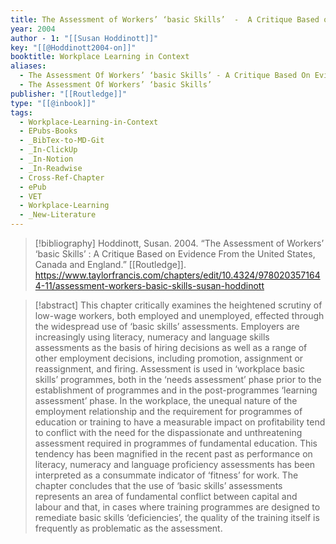 ```yaml
---
title: The Assessment of Workers’ ‘basic Skills’  -  A Critique Based on Evidence From the United States, Canada and England
year: 2004
author - 1: "[[Susan Hoddinott]]"
key: "[[@Hoddinott2004-on]]"
booktitle: Workplace Learning in Context
aliases:
  - The Assessment Of Workers’ ‘basic Skills’ - A Critique Based On Evidence From The United States, Canada And England
  - The Assessment Of Workers’ ‘basic Skills’
publisher: "[[Routledge]]"
type: "[[@inbook]]"
tags:
  - Workplace-Learning-in-Context
  - EPubs-Books
  - _BibTex-to-MD-Git
  - _In-ClickUp
  - _In-Notion
  - _In-Readwise
  - Cross-Ref-Chapter
  - ePub
  - VET
  - Workplace-Learning
  - _New-Literature
---
```


> [!bibliography]
> Hoddinott, Susan. 2004. “The Assessment of Workers’ ‘basic Skills’ : A Critique Based on Evidence From the United States, Canada and England.” [[Routledge]]. https://www.taylorfrancis.com/chapters/edit/10.4324/9780203571644-11/assessment-workers-basic-skills-susan-hoddinott

> [!abstract]
> This chapter critically examines the heightened scrutiny of low-wage workers, both employed and unemployed, effected through the widespread use of ‘basic skills’ assessments. Employers are increasingly using literacy, numeracy and language skills assessments as the basis of hiring decisions as well as a range of other employment decisions, including promotion, assignment or reassignment, and firing. Assessment is used in ‘workplace basic skills’ programmes, both in the ‘needs assessment’ phase prior to the establishment of programmes and in the post-programmes ‘learning assessment’ phase. In the workplace, the unequal nature of the employment relationship and the requirement for programmes of education or training to have a measurable impact on profitability tend to conflict with the need for the dispassionate and unthreatening assessment required in programmes of fundamental education. This tendency has been magnified in the recent past as performance on literacy, numeracy and language proficiency assessments has been interpreted as a consummate indicator of ‘fitness’ for work. The chapter concludes that the use of ‘basic skills’ assessments represents an area of fundamental conflict between capital and labour and that, in cases where training programmes are designed to remediate basic skills ‘deficiencies’, the quality of the training itself is frequently as problematic as the assessment.